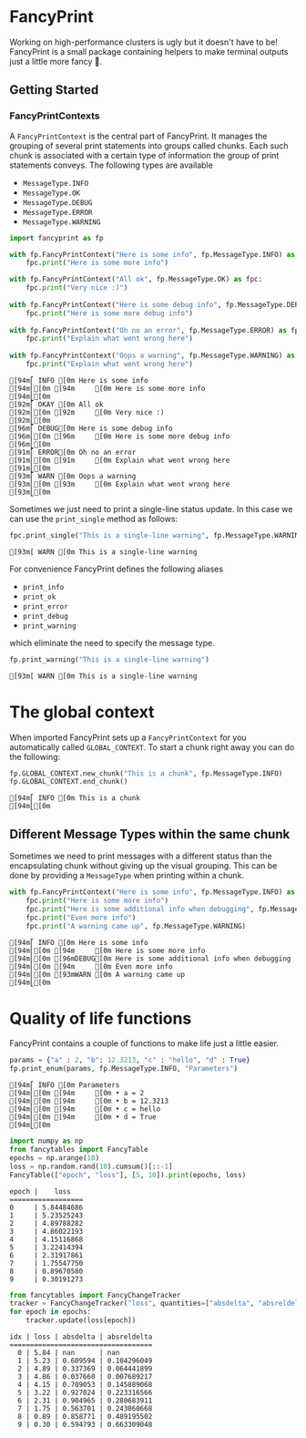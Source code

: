 # FancyPrint

Working on high-performance clusters is ugly but it doesn't have to be! FancyPrint is a small package containing helpers to make terminal outputs just a little more fancy 💅.

## Getting Started

### FancyPrintContexts

A `FancyPrintContext` is the central part of FancyPrint. It manages the grouping of several print statements into groups called chunks. Each such chunk is associated with a certain type of information the group of print statements conveys. The following types are available

* `MessageType.INFO`
* `MessageType.OK`
* `MessageType.DEBUG`
* `MessageType.ERROR`
* `MessageType.WARNING`


```python
import fancyprint as fp

with fp.FancyPrintContext("Here is some info", fp.MessageType.INFO) as fpc:
    fpc.print("Here is some more info")

with fp.FancyPrintContext("All ok", fp.MessageType.OK) as fpc:
    fpc.print("Very nice :)")
    
with fp.FancyPrintContext("Here is some debug info", fp.MessageType.DEBUG) as fpc:
    fpc.print("Here is some more debug info")
    
with fp.FancyPrintContext("Oh no an error", fp.MessageType.ERROR) as fpc:
    fpc.print("Explain what went wrong here")
    
with fp.FancyPrintContext("Oops a warning", fp.MessageType.WARNING) as fpc:
    fpc.print("Explain what went wrong here")
```

    [94m⎡ INFO [0m Here is some info
    [94m⎢[0m [94m     [0m Here is some more info
    [94m⎣[0m
    [92m⎡ OKAY [0m All ok
    [92m⎢[0m [92m     [0m Very nice :)
    [92m⎣[0m
    [96m⎡ DEBUG[0m Here is some debug info
    [96m⎢[0m [96m     [0m Here is some more debug info
    [96m⎣[0m
    [91m⎡ ERROR[0m Oh no an error
    [91m⎢[0m [91m     [0m Explain what went wrong here
    [91m⎣[0m
    [93m⎡ WARN [0m Oops a warning
    [93m⎢[0m [93m     [0m Explain what went wrong here
    [93m⎣[0m


Sometimes we just need to print a single-line status update. In this case we can use the `print_single` method as follows:


```python
fpc.print_single("This is a single-line warning", fp.MessageType.WARNING)
```

    [93m[ WARN [0m This is a single-line warning


For convenience FancyPrint defines the following aliases 
* `print_info`
* `print_ok`
* `print_error`
* `print_debug`
* `print_warning`

which eliminate the need to specify the message type.


```python
fp.print_warning("This is a single-line warning")
```

    [93m[ WARN [0m This is a single-line warning


# The global context

When imported FancyPrint sets up a `FancyPrintContext` for you automatically called `GLOBAL_CONTEXT`. To start a chunk right away you can do the following:


```python
fp.GLOBAL_CONTEXT.new_chunk("This is a chunk", fp.MessageType.INFO)
fp.GLOBAL_CONTEXT.end_chunk()
```

    [94m⎡ INFO [0m This is a chunk
    [94m⎣[0m
    
    


## Different Message Types within the same chunk

Sometimes we need to print messages with a different status than the encapsulating chunk without giving up the visual grouping. This can be done by providing a `MessageType` when printing within a chunk.


```python
with fp.FancyPrintContext("Here is some info", fp.MessageType.INFO) as fpc:
    fpc.print("Here is some more info")
    fpc.print("Here is some additional info when debugging", fp.MessageType.DEBUG)
    fpc.print("Even more info")
    fpc.print("A warning came up", fp.MessageType.WARNING)
```

    [94m⎡ INFO [0m Here is some info
    [94m⎢[0m [94m     [0m Here is some more info
    [94m⎢[0m [96mDEBUG[0m Here is some additional info when debugging
    [94m⎢[0m [94m     [0m Even more info
    [94m⎢[0m [93mWARN [0m A warning came up
    [94m⎣[0m
    
    


# Quality of life functions

FancyPrint contains a couple of functions to make life just a little easier.


```python
params = {"a" : 2, "b": 12.3213, "c" : "hello", "d" : True}
fp.print_enum(params, fp.MessageType.INFO, "Parameters")
```

    [94m⎡ INFO [0m Parameters
    [94m⎢[0m [94m     [0m • a = 2
    [94m⎢[0m [94m     [0m • b = 12.3213
    [94m⎢[0m [94m     [0m • c = hello
    [94m⎢[0m [94m     [0m • d = True
    [94m⎣[0m
    
    



```python
import numpy as np
from fancytables import FancyTable
epochs = np.arange(10)
loss = np.random.rand(10).cumsum()[::-1]
FancyTable(["epoch", "loss"], [5, 10]).print(epochs, loss)
```

    epoch |    loss   
    ==================
    0     | 5.84484686
    1     | 5.23525243
    2     | 4.89788282
    3     | 4.86022193
    4     | 4.15116868
    5     | 3.22414394
    6     | 2.31917861
    7     | 1.75547750
    8     | 0.89670580
    9     | 0.30191273



```python
from fancytables import FancyChangeTracker
tracker = FancyChangeTracker("loss", quantities=["absdelta", "absreldelta"], idx=True)
for epoch in epochs:
    tracker.update(loss[epoch])
```

    idx | loss | absdelta | absreldelta
    ===================================
      0 | 5.84 | nan      | nan        
      1 | 5.23 | 0.609594 | 0.104296049
      2 | 4.89 | 0.337369 | 0.064441899
      3 | 4.86 | 0.037660 | 0.007689217
      4 | 4.15 | 0.709053 | 0.145889068
      5 | 3.22 | 0.927024 | 0.223316566
      6 | 2.31 | 0.904965 | 0.280683911
      7 | 1.75 | 0.563701 | 0.243060668
      8 | 0.89 | 0.858771 | 0.489195502
      9 | 0.30 | 0.594793 | 0.663309048



```python

```
